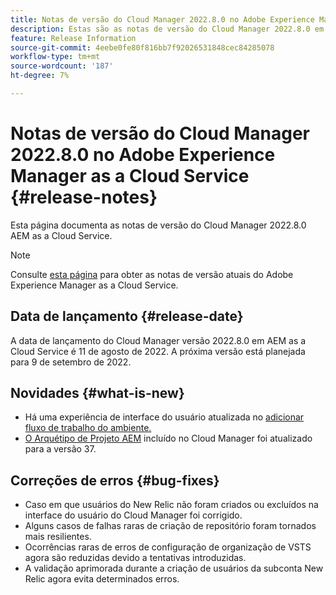 ```yaml
---
title: Notas de versão do Cloud Manager 2022.8.0 no Adobe Experience Manager as a Cloud Service
description: Estas são as notas de versão do Cloud Manager 2022.8.0 em AEM as a Cloud Service.
feature: Release Information
source-git-commit: 4eebe0fe80f816bb7f92026531848cec84285078
workflow-type: tm+mt
source-wordcount: '187'
ht-degree: 7%

---
```



# Notas de versão do Cloud Manager 2022.8.0 no Adobe Experience Manager as a Cloud Service {#release-notes}

Esta página documenta as notas de versão do Cloud Manager 2022.8.0 AEM as a Cloud Service.

>[!NOTE]
>
>Consulte [esta página](/help/release-notes/release-notes-cloud/release-notes-current.md) para obter as notas de versão atuais do Adobe Experience Manager as a Cloud Service.

## Data de lançamento {#release-date}

A data de lançamento do Cloud Manager versão 2022.8.0 em AEM as a Cloud Service é 11 de agosto de 2022. A próxima versão está planejada para 9 de setembro de 2022.

## Novidades {#what-is-new}

* Há uma experiência de interface do usuário atualizada no [adicionar fluxo de trabalho do ambiente.](/help/implementing/cloud-manager/manage-environments.md)
* [O Arquétipo de Projeto AEM](https://experienceleague.adobe.com/docs/experience-manager-core-components/using/developing/archetype/overview.html?lang=pt_BR) incluído no Cloud Manager foi atualizado para a versão 37.

## Correções de erros {#bug-fixes}

* Caso em que usuários do New Relic não foram criados ou excluídos na interface do usuário do Cloud Manager foi corrigido.
* Alguns casos de falhas raras de criação de repositório foram tornados mais resilientes.
* Ocorrências raras de erros de configuração de organização de VSTS agora são reduzidas devido a tentativas introduzidas.
* A validação aprimorada durante a criação de usuários da subconta New Relic agora evita determinados erros.

